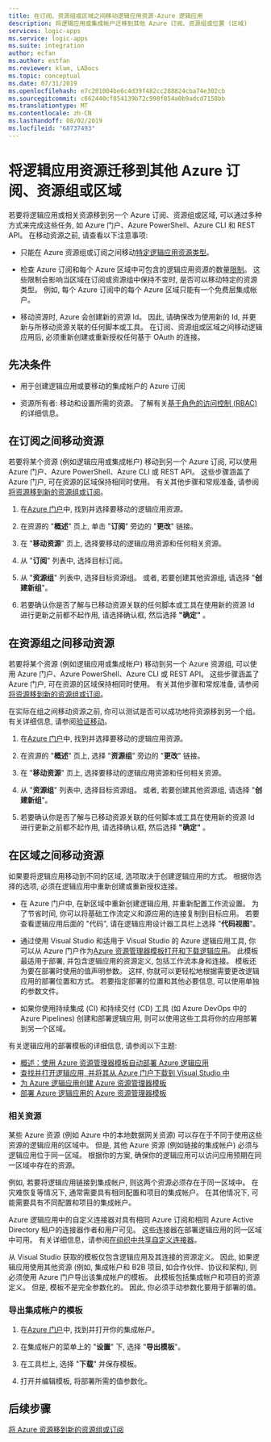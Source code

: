 ```yaml
---
title: 在订阅、资源组或区域之间移动逻辑应用资源-Azure 逻辑应用
description: 将逻辑应用或集成帐户迁移到其他 Azure 订阅、资源组或位置 (区域)
services: logic-apps
ms.service: logic-apps
ms.suite: integration
author: ecfan
ms.author: estfan
ms.reviewer: klam, LADocs
ms.topic: conceptual
ms.date: 07/31/2019
ms.openlocfilehash: e7c201004be6c4d39f482cc288824cba74e302cb
ms.sourcegitcommit: c662440cf854139b72c998f854a0b9adcd7158bb
ms.translationtype: MT
ms.contentlocale: zh-CN
ms.lasthandoff: 08/02/2019
ms.locfileid: "68737493"
---
```

# <a name="migrate-logic-app-resources-to-other-azure-subscriptions-resource-groups-or-regions"></a>将逻辑应用资源迁移到其他 Azure 订阅、资源组或区域

若要将逻辑应用或相关资源移到另一个 Azure 订阅、资源组或区域, 可以通过多种方式来完成这些任务, 如 Azure 门户、Azure PowerShell、Azure CLI 和 REST API。 在移动资源之前, 请查看以下注意事项: 

* 只能在 Azure 资源组或订阅之间移动[特定逻辑应用资源类型](../azure-resource-manager/move-support-resources.md#microsoftlogic)。

* 检查 Azure 订阅和每个 Azure 区域中可包含的逻辑应用资源的数量[限制](../logic-apps/logic-apps-limits-and-config.md)。 这些限制会影响当区域在订阅或资源组中保持不变时, 是否可以移动特定的资源类型。 例如, 每个 Azure 订阅中的每个 Azure 区域只能有一个免费层集成帐户。

* 移动资源时, Azure 会创建新的资源 Id。 因此, 请确保改为使用新的 Id, 并更新与所移动资源关联的任何脚本或工具。 在订阅、资源组或区域之间移动逻辑应用后, 必须重新创建或重新授权任何基于 OAuth 的连接。

## <a name="prerequisites"></a>先决条件

* 用于创建逻辑应用或要移动的集成帐户的 Azure 订阅

* 资源所有者: 移动和设置所需的资源。 了解有关[基于角色的访问控制 (RBAC)](../role-based-access-control/built-in-roles.md#owner)的详细信息。

<a name="move-subscription"></a>

## <a name="move-resources-between-subscriptions"></a>在订阅之间移动资源

若要将某个资源 (例如逻辑应用或集成帐户) 移动到另一个 Azure 订阅, 可以使用 Azure 门户、Azure PowerShell、Azure CLI 或 REST API。 这些步骤涵盖了 Azure 门户, 可在资源的区域保持相同时使用。 有关其他步骤和常规准备, 请参阅[将资源移到新的资源组或订阅](../azure-resource-manager/resource-group-move-resources.md)。

1. 在[Azure 门户](https://portal.azure.com)中, 找到并选择要移动的逻辑应用资源。

1. 在资源的 "**概述**" 页上, 单击 "**订阅**" 旁边的 "**更改**" 链接。

1. 在 "**移动资源**" 页上, 选择要移动的逻辑应用资源和任何相关资源。

1. 从 "**订阅**" 列表中, 选择目标订阅。

1. 从 "**资源组**" 列表中, 选择目标资源组。 或者, 若要创建其他资源组, 请选择 "**创建新组**"。

1. 若要确认你是否了解与已移动资源关联的任何脚本或工具在使用新的资源 Id 进行更新之前都不起作用, 请选择确认框, 然后选择 **"确定"** 。

<a name="move-resource-group"></a>

## <a name="move-resources-between-resource-groups"></a>在资源组之间移动资源

若要将某个资源 (例如逻辑应用或集成帐户) 移动到另一个 Azure 资源组, 可以使用 Azure 门户、Azure PowerShell、Azure CLI 或 REST API。 这些步骤涵盖了 Azure 门户, 可在资源的区域保持相同时使用。 有关其他步骤和常规准备, 请参阅[将资源移到新的资源组或订阅](../azure-resource-manager/resource-group-move-resources.md)。

在实际在组之间移动资源之前, 你可以测试是否可以成功地将资源移到另一个组。 有关详细信息, 请参阅[验证移动](../azure-resource-manager/resource-group-move-resources.md#validate-move)。

1. 在[Azure 门户](https://portal.azure.com)中, 找到并选择要移动的逻辑应用资源。

1. 在资源的 "**概述**" 页上, 选择 "**资源组**" 旁边的 "**更改**" 链接。

1. 在 "**移动资源**" 页上, 选择要移动的逻辑应用资源和任何相关资源。

1. 从 "**资源组**" 列表中, 选择目标资源组。 或者, 若要创建其他资源组, 请选择 "**创建新组**"。

1. 若要确认你是否了解与已移动资源关联的任何脚本或工具在使用新的资源 Id 进行更新之前都不起作用, 请选择确认框, 然后选择 **"确定"** 。

<a name="move-location"></a>

## <a name="move-resources-between-regions"></a>在区域之间移动资源

如果要将逻辑应用移动到不同的区域, 选项取决于创建逻辑应用的方式。 根据你选择的选项, 必须在逻辑应用中重新创建或重新授权连接。

* 在 Azure 门户中, 在新区域中重新创建逻辑应用, 并重新配置工作流设置。 为了节省时间, 你可以将基础工作流定义和源应用的连接复制到目标应用。 若要查看逻辑应用后面的 "代码", 请在逻辑应用设计器工具栏上选择 "**代码视图**"。

* 通过使用 Visual Studio 和适用于 Visual Studio 的 Azure 逻辑应用工具, 你可以从 Azure 门户作为[Azure 资源管理器模板](../logic-apps/logic-apps-azure-resource-manager-templates-overview.md)[打开和下载逻辑应用](../logic-apps/manage-logic-apps-with-visual-studio.md)。 此模板最适用于部署, 并包含逻辑应用的资源定义, 包括工作流本身和连接。 模板还为要在部署时使用的值声明参数。 这样, 你就可以更轻松地根据需要更改逻辑应用的部署位置和方式。 若要指定部署的位置和其他必要信息, 可以使用单独的参数文件。

* 如果你使用持续集成 (CI) 和持续交付 (CD) 工具 (如 Azure DevOps 中的 Azure Pipelines) 创建和部署逻辑应用, 则可以使用这些工具将你的应用部署到另一个区域。

有关逻辑应用的部署模板的详细信息, 请参阅以下主题:

* [概述：使用 Azure 资源管理器模板自动部署 Azure 逻辑应用](../logic-apps/logic-apps-azure-resource-manager-templates-overview.md)
* [查找并打开逻辑应用, 并将其从 Azure 门户下载到 Visual Studio 中](../logic-apps/manage-logic-apps-with-visual-studio.md)
* [为 Azure 逻辑应用创建 Azure 资源管理器模板](../logic-apps/logic-apps-create-azure-resource-manager-templates.md)
* [部署 Azure 逻辑应用的 Azure 资源管理器模板](../logic-apps/logic-apps-deploy-azure-resource-manager-templates.md)

### <a name="related-resources"></a>相关资源

某些 Azure 资源 (例如 Azure 中的本地数据网关资源) 可以存在于不同于使用这些资源的逻辑应用的区域中。 但是, 其他 Azure 资源 (例如链接的集成帐户) 必须与逻辑应用位于同一区域。 根据你的方案, 确保你的逻辑应用可以访问应用预期在同一区域中存在的资源。

例如, 若要将逻辑应用链接到集成帐户, 则这两个资源必须存在于同一区域中。 在灾难恢复等情况下, 通常需要具有相同配置和项目的集成帐户。 在其他情况下, 可能需要具有不同配置和项目的集成帐户。

Azure 逻辑应用中的自定义连接器对具有相同 Azure 订阅和相同 Azure Active Directory 租户的连接器作者和用户可见。 这些连接器在部署逻辑应用的同一区域中可用。 有关详细信息，请参阅[在组织中共享自定义连接器](https://docs.microsoft.com/connectors/custom-connectors/share)。

从 Visual Studio 获取的模板仅包含逻辑应用及其连接的资源定义。 因此, 如果逻辑应用使用其他资源 (例如, 集成帐户和 B2B 项目, 如合作伙伴、协议和架构), 则必须使用 Azure 门户导出该集成帐户的模板。 此模板包括集成帐户和项目的资源定义。 但是, 模板不是完全参数化的。 因此, 你必须手动参数化要用于部署的值。

### <a name="export-templates-for-integration-accounts"></a>导出集成帐户的模板

1. 在[Azure 门户](https://portal.azure.com)中, 找到并打开你的集成帐户。

1. 在集成帐户的菜单上的 "**设置**" 下, 选择 "**导出模板**"。

1. 在工具栏上, 选择 "**下载**" 并保存模板。

1. 打开并编辑模板, 将部署所需的值参数化。

## <a name="next-steps"></a>后续步骤

[将 Azure 资源移到新的资源组或订阅](../azure-resource-manager/resource-group-move-resources.md)